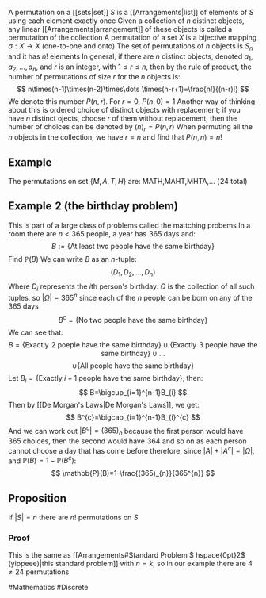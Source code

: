 A permutation on a [[sets|set]] $S$ is a [[Arrangements|list]] of elements of $S$ using each element exactly once
Given a collection of $n$ distinct objects, any linear [[Arrangements|arrangement]] of these objects is called a permutation of the collection 
A permutation of a set $X$ is a bijective mapping $\sigma:X\to X$ (one-to-one and onto)
The set of permutations of $n$ objects is $S_{n}$ and it has $n!$ elements
In general, if there are $n$ distinct objects, denoted $a_{1},a_{2},\dots,a_{n}$, and $r$ is an integer, with $1\leq r\leq n$, then by the rule of product, the number of permutations of size $r$ for the $n$ objects is:
$$
n\times(n-1)\times(n-2)\times\dots \times(n-r+1)=\frac{n!}{(n-r)!}
$$
We denote this number $P(n,r)$. For $r=0$, $P(n,0)=1$
Another way of thinking about this is ordered choice of distinct objects with replacement; if you have $n$ distinct ojects, choose $r$ of them without replacement, then the number of choices can be denoted by $(n)_{r}=P(n,r)$
When permuting all the $n$ objects in the collection, we have $r=n$ and find that $P(n,n)=n!$
## Example
The permutations on set $\{ M,A,T,H \}$ are:
MATH,MAHT,MHTA,... ($\hspace{0pt}24$ total)
## Example $\hspace{0pt}2$ (the birthday problem)
This is part of a large class of problems called the mattching probems
In a room there are $n<365$ people, a year has $\hspace{0pt}365$ days and:
$$
B:=\{ \text{At least two people have the same birthday} \}
$$
Find $\mathbb{P}(B)$
We can write $B$ as an $n$-tuple:
$$
(D_{1},D_{2},\dots,D_{n})
$$
Where $D_{i}$ represents the $i$th person's birthday. $\Omega$ is the collection of all such tuples, so $|\Omega|=365^n$ since each of the $n$ people can be born on any of the $\hspace{0pt}365$ days
$$
B^c=\{ \text{No two people have the same birthday} \}
$$
We can see that:
$$
B=\{ \text{Exactly $\hspace{0pt}2$ poeple have the same birthday} \}\cup \{ \text{Exactly $\hspace{0pt}3$ people have the same birthday} \}\cup\dots 
$$
$$
 \cup \{ \text{All people have the same birthday} \}
$$
Let $B_{i}=\{ \text{Exactly }i+1\text{ people have the same birthday} \}$, then:
$$
B=\bigcup_{i=1}^{n-1}B_{i}
$$
Then by [[De Morgan's Laws|De Morgan's Laws]], we get:
$$
B^{c}=\bigcap_{i=1}^{n-1}B_{i}^{c}
$$
And we can work out $|B^{c}|=(365)_{n}$ because the first person would have $\hspace{0pt}365$ choices, then the second would have $\hspace{0pt}364$ and so on as each person cannot choose a day that has come before therefore, since $|A|+|A^{c}|=|\Omega|$, and $\mathbb{P}(B)=1-\mathbb{P}(B^{c})$:
$$
\mathbb{P}(B)=1-\frac{(365)_{n}}{365^{n}}
$$

## Proposition
If $|S|=n$ there are $n!$ permutations on $S$
### Proof
This is the same as [[Arrangements#Standard Problem $ hspace{0pt}2$ (yippeee)|this standard problem]] with $n=k$, so in our example there are $4\neq 24$ permutations

#Mathematics #Discrete 